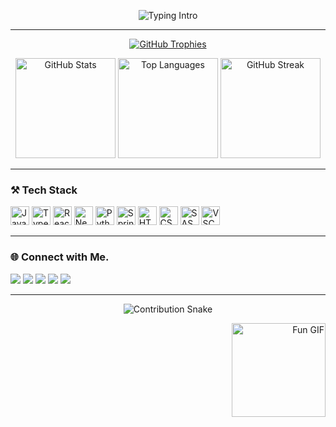 <!-- 🌟 Professional GitHub Profile README for Aarushi Daksh -->

<!-- 🎉 Animated Typing Intro -->
<p align="center">
  <img src="https://readme-typing-svg.herokuapp.com?font=Fira+Code&size=24&duration=3000&pause=1000&color=F97316&center=true&vCenter=true&width=700&lines=Hi+There!+👋;I'm+Aarushi+Daksh;Full+Stack+Developer+%7C+Open+Source+Contributor;Let's+Build+Something+Extraordinary!" alt="Typing Intro" />
</p>

---

<!-- 🧩 GitHub Highlights -->
<p align="center">
  <a href="https://github.com/ryo-ma/github-profile-trophy">
    <img src="https://github-profile-trophy.vercel.app/?username=AarushiDaksh&theme=dracula&margin-w=10&margin-h=15" alt="GitHub Trophies" />
  </a>
</p>

<!-- 📈 GitHub Stats -->
<p align="center">
  <img src="https://github-readme-stats.vercel.app/api?username=AarushiDaksh&show_icons=true&theme=dracula&include_all_commits=true&count_private=true" height="160" alt="GitHub Stats" />
  <img src="https://github-readme-stats.vercel.app/api/top-langs?username=AarushiDaksh&layout=compact&langs_count=6&theme=dracula" height="160" alt="Top Languages" />
  <img src="https://github-readme-streak-stats.herokuapp.com/?user=AarushiDaksh&theme=dracula" height="160" alt="GitHub Streak" />
</p>

---

<!-- 💻 Tech Stack -->
<h3 align="left">⚒️ Tech Stack</h3>
<p align="left">
  <img src="https://cdn.jsdelivr.net/gh/devicons/devicon/icons/javascript/javascript-original.svg" height="30" alt="JavaScript" />
  <img src="https://cdn.jsdelivr.net/gh/devicons/devicon/icons/typescript/typescript-original.svg" height="30" alt="TypeScript" />
  <img src="https://cdn.jsdelivr.net/gh/devicons/devicon/icons/react/react-original.svg" height="30" alt="React" />
  <img src="https://cdn.jsdelivr.net/gh/devicons/devicon/icons/nextjs/nextjs-original.svg" height="30" alt="Next.js" />
  <img src="https://cdn.jsdelivr.net/gh/devicons/devicon/icons/python/python-original.svg" height="30" alt="Python" />
  <img src="https://cdn.jsdelivr.net/gh/devicons/devicon/icons/spring/spring-original.svg" height="30" alt="Spring Boot" />
  <img src="https://cdn.jsdelivr.net/gh/devicons/devicon/icons/html5/html5-original.svg" height="30" alt="HTML5" />
  <img src="https://cdn.jsdelivr.net/gh/devicons/devicon/icons/css3/css3-original.svg" height="30" alt="CSS3" />
  <img src="https://cdn.jsdelivr.net/gh/devicons/devicon/icons/sass/sass-original.svg" height="30" alt="SASS" />
  <img src="https://cdn.jsdelivr.net/gh/devicons/devicon/icons/vscode/vscode-original.svg" height="30" alt="VSCode" />
</p>

---

<!-- 🔗 Socials -->
<h3 align="left">🌐 Connect with Me.</h3>
<p align="left">
  <a href="#"><img src="https://img.shields.io/badge/YouTube-%23FF0000.svg?style=for-the-badge&logo=YouTube&logoColor=white" /></a>
  <a href="#"><img src="https://img.shields.io/badge/Instagram-%23E4405F.svg?style=for-the-badge&logo=Instagram&logoColor=white" /></a>
  <a href="#"><img src="https://img.shields.io/badge/LinkedIn-%230077B5.svg?style=for-the-badge&logo=LinkedIn&logoColor=white" /></a>
  <a href="#"><img src="https://img.shields.io/badge/Gmail-D14836?style=for-the-badge&logo=gmail&logoColor=white" /></a>
  <a href="#"><img src="https://img.shields.io/badge/Discord-%237289DA.svg?style=for-the-badge&logo=discord&logoColor=white" /></a>
</p>

---

<!-- 🐍 Contribution Snake -->
<p align="center">
  <img src="https://raw.githubusercontent.com/AarushiDaksh/AarushiDaksh/output/snake.svg" alt="Contribution Snake" />
</p>

<!-- ✨ Fun GIF -->
<p align="right">
  <img src="https://i.imgflip.com/65efzo.gif" height="150" alt="Fun GIF" />
</p>
